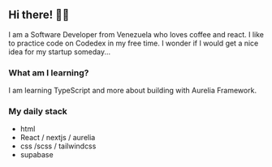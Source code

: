 ## Hi there! 👋🏻
I am a Software Developer from Venezuela who loves coffee and react. 
I like to practice code on Codedex in my free time. I wonder if I would get a nice idea for my startup someday...

### What am I learning?
I am learning TypeScript and more about building with Aurelia Framework.

### My daily stack
- html
- React / nextjs / aurelia
- css /scss / tailwindcss
- supabase

<!---
Dazzae-exe/Dazzae-exe is a ✨ special ✨ repository because its `README.md` (this file) appears on your GitHub profile.
You can click the Preview link to take a look at your changes.
--->
